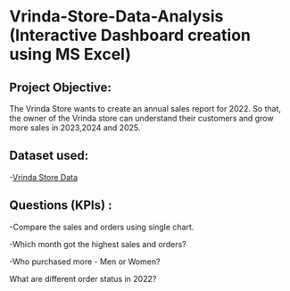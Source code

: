 # Vrinda-Store-Data-Analysis (Interactive Dashboard creation using MS Excel) 
## Project Objective:
The Vrinda Store wants to create an annual sales report for 2022. So that, the owner of the Vrinda store can understand their customers and grow more sales in 2023,2024 and 2025. 

## Dataset used:

-<a href="https://github.com/ritikbh193/Data-Analytics-with-Excel/blob/main/Vrinda%20Store%20Data%20Analysis2.xlsx">Vrinda Store Data</a>

 
## Questions (KPIs) :
-Compare the sales and orders using single chart.

-Which month got the highest sales and orders?

-Who purchased more - Men or Women?

What are different order status in 2022?
